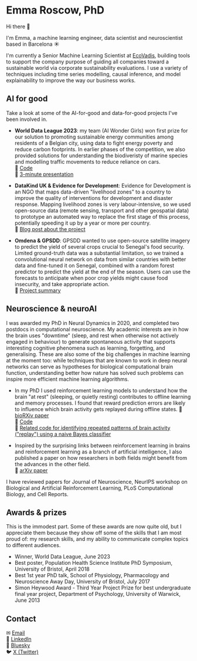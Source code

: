# Emma Roscow, PhD

Hi there 👋

I'm Emma, a machine learning engineer, data scientist and neuroscientist based in Barcelona ☀️

I'm currently a Senior Machine Learning Scientist at [EcoVadis](ecovadis.com), building tools to support the company purpose of guiding all companies toward a sustainable world via corporate sustainability evaluations. I use a variety of techniques including time series modelling, causal inference, and model explainability to improve the way our business works.


## AI for good

Take a look at some of the AI-for-good and data-for-good projects I've been involved in.

* **World Data League 2023**: my team (AI Wonder Girls) won first prize for our solution to promoting sustainable energy communities among residents of a Belgian city, using data to fight energy poverty and reduce carbon footprints. In earlier phases of the competition, we also provided solutions for understanding the biodiveristy of marine species and modelling traffic movements to reduce reliance on cars.  
  📎 [Code](https://github.com/EmmaRoscow/world-data-league-2023)  
  📎 [3-minute presentation](https://www.youtube.com/watch?v=DR7tSsBc3Dc&t=5106s)

* **DataKind UK & Evidence for Development**: Evidence for Development is an NGO that maps data-driven "livelihood zones" to a country to improve the quality of interventions for development and disaster response. Mapping livelihood zones is very labour-intensive, so we used open-source data (remote sensing, transport and other geospatial data) to prototype an automated way to replace the first stage of this process, potentially speeding it up by a year or more per country.  
  📎 [Blog post about the project](https://efd.org/blogs/can-machine-learning-be-used-to-help-rural-communities-adapt-to-climate-change/)

* **Omdena & GPSDD**: GPSDD wanted to use open-source satellite imagery to predict the yield of several crops crucial to Senegal's food security. Limited ground-truth data was a substantial limitation, so we trained a convolutional neural network on data from similar countries with better data and fine-tuned it on Senegal, combined with a random forest predictor to predict the yield at the end of the season. Users can use the forecasts to anticipate when poor crop yields might cause food insecurity, and take appropriate action.  
  📎 [Project summary](https://omdena.com/projects/foodsecurity-ai/)


## Neuroscience & neuroAI

I was awarded my PhD in Neural Dynamics in 2020, and completed two postdocs in computational neuroscience. My academic interests are in how the brain uses "downtime" (sleep, and rest when otherwise not actively engaged in behaviour) to generate spontaneous activity that supports interesting cognitive phenomena such as learning, forgetting, and generalising. These are also some of the big challenges in machine learning at the moment too: while techniques that are known to work in deep neural networks can serve as hypotheses for biological computational brain function, understanding better how nature has solved such problems can inspire more efficient machine learning algorithms.

* In my PhD I used reinforcement learning models to understand how the brain "at rest" (sleeping, or quietly resting) contributes to offline learning and memory processes. I found that reward prediction errors are likely to influence which brain activity gets replayed during offline states.
  📎 [bioRXiv paper](https://www.biorxiv.org/content/10.1101/716290v2)  
  📎 [Code](https://github.com/EmmaRoscow/QlearningReplay)  
  📎 [Related code for identifying repeated patterns of brain activity ("replay") using a naive Bayes classifier](https://github.com/EmmaRoscow/ReplayBayesianDecoder)

* Inspired by the surprising links between reinforcement learning in brains and reinforcement learning as a branch of artificial intelligence, I also published a paper on how researchers in both fields might benefit from the advances in the other field.  
  📎 [arXiv paper](https://arxiv.org/abs/2109.10034)

I have reviewed papers for Journal of Neuroscience, NeurIPS workshop on Biological and Artificial Reinforcement Learning, PLoS Computational Biology, and Cell Reports.


## Awards & prizes

This is the immodest part. Some of these awards are now quite old, but I appreciate them because they show off some of the skills that I am most proud of: my research skills, and my ability to communicate complex topics to different audiences.

* Winner, World Data League, June 2023
* Best poster, Population Health Science Institute PhD Symposium, University of Bristol, April 2018
* Best 1st year PhD talk, School of Physiology, Pharmacology and Neuroscience Away Day, University of Bristol, July 2017
* Simon Heywood Award - Third Year Project Prize for best undergraduate final year project, Department of Psychology, University of Warwick, June 2013



## Contact
✉ [Email](mailto:roscowemma@gmail.com)  
🔵 [LinkedIn](https://www.linkedin.com/in/emmaroscow/)  
🦋 [Bluesky](https://bsky.app/profile/emmaroscow.bsky.social)  
🐦 [X (Twitter)](https://twitter.com/EmmaRoscow)
